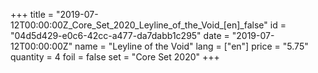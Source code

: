 +++
title = "2019-07-12T00:00:00Z_Core_Set_2020_Leyline_of_the_Void_[en]_false"
id = "04d5d429-e0c6-42cc-a477-da7dabb1c295"
date = "2019-07-12T00:00:00Z"
name = "Leyline of the Void"
lang = ["en"]
price = "5.75"
quantity = 4
foil = false
set = "Core Set 2020"
+++
